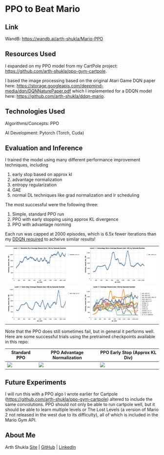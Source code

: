 # PPO to Beat Mario

## Link

WandB: https://wandb.ai/arth-shukla/Mario-PPO

## Resources Used

I expanded on my PPO model from my CartPole project: https://github.com/arth-shukla/ppo-gym-cartpole.

I based the image processing based on the original Atari Game DQN paper here: https://storage.googleapis.com/deepmind-media/dqn/DQNNaturePaper.pdf which I implemented for a DDQN model here: https://github.com/arth-shukla/ddqn-mario.

## Technologies Used

Algorithms/Concepts: PPO

AI Development: Pytorch (Torch, Cuda)

## Evaluation and Inference

I trained the model using many different performance improvement techniques, including

1. early stop based on approx kl
2. advantage normalization
3. entropy regularization
4. GAE
5. normal DL techniques like grad normalization and lr scheduling

The most successful were the following three:

1. Simple, standard PPO run
2. PPO with early stopping using approx KL divergence
3. PPO with advantage norming

Each run was capped at 2000 episodes, which is 6.5x fewer iterations than my [DDQN required](https://github.com/arth-shukla/ddqn-mario) to acheive similar results!

<table cellspacing="0" cellpadding="0">
  <tr>
    <td><img src='./assets/1-1_std_run.png' /></td>
    <td><img src='./assets/1-1_adv_norm.png' /></td>
  </tr>
  <tr>
    <td><img src='./assets/1-1_early_stop.png' /></td>
    <td><img src='./assets/1-1_all_tests.png' /></td>
  </tr>
</table>

Note that the PPO does still sometimes fail, but in general it performs well. Here are some successful trials using the pretrained checkpoints available in this repo:

<table>
  <thead>
    <th>Standard PPO</th>
    <th>PPO Advantage Normalization</th>
    <th>PPO Early Stop (Approx KL Div)</th>
  </thead>
  <tbody>
    <tr>
      <td><a href='https://wandb.ai/arth-shukla/Mario-PPO'><img src='./assets/std_run_best_model.gif' width='300px'/></a></td>
      <td><a href='https://wandb.ai/arth-shukla/Mario-PPO'><img src='./assets/adv_norm_best_model.gif' width='300px'/></a></td>
      <td><a href='https://wandb.ai/arth-shukla/Mario-PPO'><img src='./assets/early_stop_kl_best_model.gif' width='300px'/></a></td>
    </tr>
  </tbody>
</table>

## Future Experiments

I will run this with a PPO algo I wrote earlier for Cartpole (https://github.com/arth-shukla/ppo-gym-cartpole) altered to include the same convolutions. PPO should not only be able to run cartpole well, but it should be able to learn multiple levels or The Lost Levels (a version of Mario 2 not released in the west due to its difficulty), all of which is included in the Mario Gym API.

## About Me

Arth Shukla [Site](https://arth.website) | [GitHub](https://github.com/arth-shukla) | [LinkedIn](https://www.linkedin.com/in/arth-shukla/)
